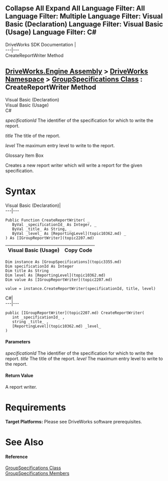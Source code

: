 Collapse All Expand All Language Filter: All  Language Filter: Multiple  Language Filter: Visual Basic (Declaration) Language Filter: Visual Basic (Usage) Language Filter: C#  
---  
DriveWorks SDK Documentation  |   
---|---  
CreateReportWriter Method   
  
[DriveWorks.Engine Assembly](topic2156.md) > [DriveWorks Namespace](topic2159.md) > [GroupSpecifications Class](topic3355.md) : CreateReportWriter Method  
---  
  
Visual Basic (Declaration)    
Visual Basic (Usage)    
C# 

_specificationId_
    The identifier of the specification for which to write the report.

_title_
    The title of the report.

_level_
    The maximum entry level to write to the report.

Glossary Item Box

Creates a new report writer which will write a report for the given specification. 

# Syntax

Visual Basic (Declaration)|   
---|---  
      
    
    Public Function CreateReportWriter( _
       ByVal _specificationId_ As Integer, _
       ByVal _title_ As String, _
       ByVal _level_ As [ReportingLevel](topic10362.md) _
    ) As [IGroupReportWriter](topic2207.md)  
  
Visual Basic (Usage)| Copy Code  
---|---  
      
    
    Dim instance As [GroupSpecifications](topic3355.md)
    Dim specificationId As Integer
    Dim title As String
    Dim level As [ReportingLevel](topic10362.md)
    Dim value As [IGroupReportWriter](topic2207.md)
     
    value = instance.CreateReportWriter(specificationId, title, level)  
  
C#|   
---|---  
      
    
    public [IGroupReportWriter](topic2207.md) CreateReportWriter( 
       int _specificationId_ ,
       string _title_ ,
       [ReportingLevel](topic10362.md) _level_
    )  
  
#### Parameters

 _specificationId_
    The identifier of the specification for which to write the report.
_title_
    The title of the report.
_level_
    The maximum entry level to write to the report.

#### Return Value

A report writer.

# Requirements

**Target Platforms:** Please see DriveWorks software prerequisites.

# See Also

#### Reference

[GroupSpecifications Class](topic3355.md)   
[GroupSpecifications Members](topic3356.md)


